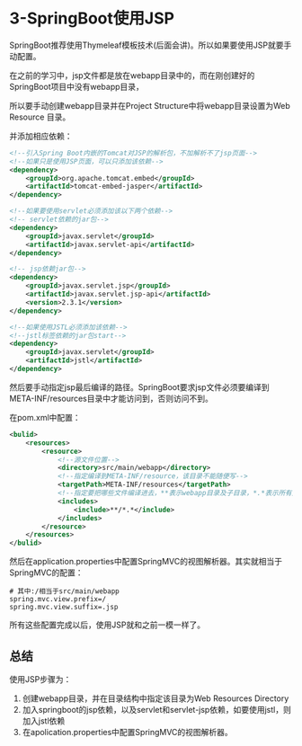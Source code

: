 # 3-SpringBoot使用JSP

SpringBoot推荐使用Thymeleaf模板技术(后面会讲)。所以如果要使用JSP就要手动配置。



在之前的学习中，jsp文件都是放在webapp目录中的，而在刚创建好的SpringBoot项目中没有webapp目录，

所以要手动创建webapp目录并在Project Structure中将webapp目录设置为Web Resource 目录。



并添加相应依赖：

```xml
<!--引入Spring Boot内嵌的Tomcat对JSP的解析包，不加解析不了jsp页面-->
<!--如果只是使用JSP页面，可以只添加该依赖-->
<dependency>
    <groupId>org.apache.tomcat.embed</groupId>
    <artifactId>tomcat-embed-jasper</artifactId>
</dependency>

<!--如果要使用servlet必须添加该以下两个依赖-->
<!-- servlet依赖的jar包-->
<dependency>
    <groupId>javax.servlet</groupId>
    <artifactId>javax.servlet-api</artifactId>
</dependency>

<!-- jsp依赖jar包-->
<dependency>
    <groupId>javax.servlet.jsp</groupId>
    <artifactId>javax.servlet.jsp-api</artifactId>
    <version>2.3.1</version>
</dependency>

<!--如果使用JSTL必须添加该依赖-->
<!--jstl标签依赖的jar包start-->
<dependency>
    <groupId>javax.servlet</groupId>
    <artifactId>jstl</artifactId>
</dependency>
```



然后要手动指定jsp最后编译的路径。SpringBoot要求jsp文件必须要编译到META-INF/resources目录中才能访问到，否则访问不到。

在pom.xml中配置：

```xml
<bulid>
    <resources>
        <resource>
            <!--源文件位置-->
            <directory>src/main/webapp</directory>
            <!--指定编译到META-INF/resource，该目录不能随便写-->
            <targetPath>META-INF/resources</targetPath>
            <!--指定要把哪些文件编译进去，**表示webapp目录及子目录，*.*表示所有文件-->
            <includes>
                <include>**/*.*</include>
            </includes>
        </resource>
    </resources>
</bulid>
```



然后在application.properties中配置SpringMVC的视图解析器。其实就相当于SpringMVC的配置：

```properties
# 其中:/相当于src/main/webapp
spring.mvc.view.prefix=/
spring.mvc.view.suffix=.jsp
```

所有这些配置完成以后，使用JSP就和之前一模一样了。



## 总结

使用JSP步骤为：

1. 创建webapp目录，并在目录结构中指定该目录为Web Resources Directory
2. 加入springboot的jsp依赖，以及servlet和servlet-jsp依赖，如要使用jstl，则加入jstl依赖
3. 在apolication.properties中配置SpringMVC的视图解析器。

